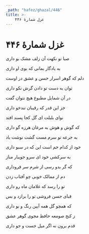 ```yaml
---
_path: "hafez/ghazal/446"
title: >-
    غزل شمارهٔ ۴۴۶
---
```

# غزل شمارهٔ ۴۴۶

<div class="b" id="bn1"><div class="m1"><p>صبا تو نکهت آن زلف مشک بو داری</p></div>
<div class="m2"><p>به یادگار بمانی که بوی او داری</p></div></div>
<div class="b" id="bn2"><div class="m1"><p>دلم که گوهر اسرار حسن و عشق در اوست</p></div>
<div class="m2"><p>توان به دست تو دادن گرش نکو داری</p></div></div>
<div class="b" id="bn3"><div class="m1"><p>در آن شمایل مطبوع هیچ نتوان گفت</p></div>
<div class="m2"><p>جز این قدر که رقیبان تندخو داری</p></div></div>
<div class="b" id="bn4"><div class="m1"><p>نوای بلبلت ای گل کجا پسند افتد</p></div>
<div class="m2"><p>که گوش و هوش به مرغان هرزه گو داری</p></div></div>
<div class="b" id="bn5"><div class="m1"><p>به جرعه تو سرم مست گشت نوشت باد</p></div>
<div class="m2"><p>خود از کدام خم است این که در سبو داری</p></div></div>
<div class="b" id="bn6"><div class="m1"><p>به سرکشی خود ای سرو جویبار مناز</p></div>
<div class="m2"><p>که گر بدو رسی از شرم سر فروداری</p></div></div>
<div class="b" id="bn7"><div class="m1"><p>دم از ممالک خوبی چو آفتاب زدن</p></div>
<div class="m2"><p>تو را رسد که غلامان ماه رو داری</p></div></div>
<div class="b" id="bn8"><div class="m1"><p>قبای حسن فروشی تو را برازد و بس</p></div>
<div class="m2"><p>که همچو گل همه آیین رنگ و بو داری</p></div></div>
<div class="b" id="bn9"><div class="m1"><p>ز کنج صومعه حافظ مجوی گوهر عشق</p></div>
<div class="m2"><p>قدم برون نه اگر میل جست و جو داری</p></div></div>
